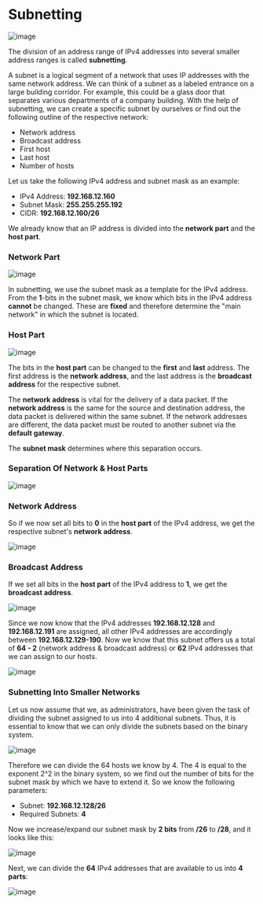 # Subnetting 

![image](https://github.com/user-attachments/assets/7b9181f6-3c06-4d9a-904f-1ceb0531bc74)


The division of an address range of IPv4 addresses into several smaller address ranges is called **subnetting**.

A subnet is a logical segment of a network that uses IP addresses with the same network address. We can think of a subnet as a labeled entrance on a large building corridor. For example, this could be a glass door that separates various departments of a company building. With the help of subnetting, we can create a specific subnet by ourselves or find out the following outline of the respective network:

- Network address
- Broadcast address
- First host
- Last host
- Number of hosts

Let us take the following IPv4 address and subnet mask as an example:

- IPv4 Address: **192.168.12.160**
- Subnet Mask: **255.255.255.192**
- CIDR: **192.168.12.160/26**

We already know that an IP address is divided into the **network part** and the **host part**.

### Network Part

![image](https://github.com/user-attachments/assets/ff619ad7-a618-4bf2-8419-c4a3f233758a)

In subnetting, we use the subnet mask as a template for the IPv4 address. From the **1**-bits in the subnet mask, we know which bits in the IPv4 address **cannot** be changed. These are **fixed** and therefore determine the "main network" in which the subnet is located.

### Host Part

![image](https://github.com/user-attachments/assets/2e8e5016-aaa6-4be1-97a1-fc53d02c1eee)

The bits in the **host part** can be changed to the **first** and **last** address. The first address is the **network address**, and the last address is the **broadcast address** for the respective subnet.

The **network address** is vital for the delivery of a data packet. If the **network address** is the same for the source and destination address, the data packet is delivered within the same subnet. If the network addresses are different, the data packet must be routed to another subnet via the **default gateway**.

The **subnet mask** determines where this separation occurs.

### Separation Of Network & Host Parts

![image](https://github.com/user-attachments/assets/987ab36c-51f1-434b-803a-7c2830ffb2ea)

### Network Address

So if we now set all bits to **0** in the **host part** of the IPv4 address, we get the respective subnet's **network address**.

![image](https://github.com/user-attachments/assets/a203f0c8-19e7-41ae-a1de-27e92e32033b)

### Broadcast Address

If we set all bits in the **host part** of the IPv4 address to **1**, we get the **broadcast address**.

![image](https://github.com/user-attachments/assets/45dbfdd3-ae44-4938-8603-9826334104d5)

Since we now know that the IPv4 addresses **192.168.12.128** and **192.168.12.191** are assigned, all other IPv4 addresses are accordingly between **192.168.12.129-190**. Now we know that this subnet offers us a total of **64 - 2** (network address & broadcast address) or **62** IPv4 addresses that we can assign to our hosts.

![image](https://github.com/user-attachments/assets/b429c77c-a138-4d5f-888b-26b80bf8966f)

### Subnetting Into Smaller Networks

Let us now assume that we, as administrators, have been given the task of dividing the subnet assigned to us into 4 additional subnets. Thus, it is essential to know that we can only divide the subnets based on the binary system.

![image](https://github.com/user-attachments/assets/41371a2b-32d3-4c64-97a6-be047649f60e)

Therefore we can divide the 64 hosts we know by 4. The 4 is equal to the exponent 2^2 in the binary system, so we find out the number of bits for the subnet mask by which we have to extend it. So we know the following parameters:

- Subnet: **192.168.12.128/26**
- Required Subnets: **4**

Now we increase/expand our subnet mask by **2 bits** from **/26** to **/28**, and it looks like this:

![image](https://github.com/user-attachments/assets/f00fe1fa-8a9d-43c9-9405-d4938f93a0a3)

Next, we can divide the **64** IPv4 addresses that are available to us into **4 parts**:

![image](https://github.com/user-attachments/assets/223fd0d3-55e4-4de7-8e67-001e25ddaffe)

